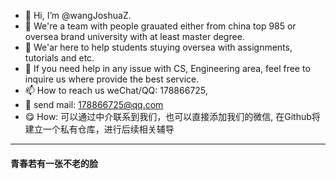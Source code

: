 - 👋 Hi, I’m @wangJoshuaZ.
- 👀 We're a team with people grauated either from china top 985 or oversea brand university with at least master degree.
- 🌱 We'ar here to help students stuying oversea with assignments, tutorials and etc.
- 💞️ If you need help in any issue with CS, Engineering area, feel free to inquire us where provide the best service.
- 📫 How to reach us weChat/QQ: 178866725,
- :dragon: send mail: 178866725@qq.com
- :yum:  How: 可以通过中介联系到我们，也可以直接添加我们的微信, 在Github将建立一个私有仓库，进行后续相关辅导
---
#### 青春若有一张不老的脸
<!---
wangJoshuaZ/wangJoshuaZ is a ✨ special ✨ repository because its `README.md` (this file) appears on your GitHub profile.
You can click the Preview link to take a look at your changes.
--->
